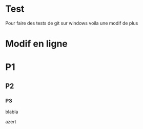 Test
====
Pour faire des tests de git sur windows voila une modif de plus

# Modif en ligne

# P1
## P2
### P3
  blabla
  
  azert

